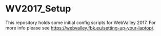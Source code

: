 # WV2017_Setup
This repository holds some initial config scripts for WebValley 2017.
For more info please see https://webvalley.fbk.eu/setting-up-your-laptop/.
